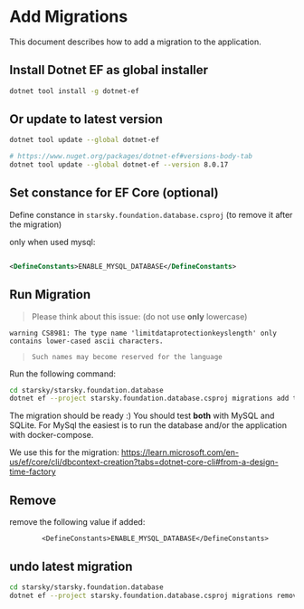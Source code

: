# Add Migrations

This document describes how to add a migration to the application.

## Install Dotnet EF as global installer

```bash
dotnet tool install -g dotnet-ef
```

## Or update to latest version

```bash
dotnet tool update --global dotnet-ef
```

```bash
# https://www.nuget.org/packages/dotnet-ef#versions-body-tab
dotnet tool update --global dotnet-ef --version 8.0.17
```

## Set constance for EF Core (optional)

Define constance in `starsky.foundation.database.csproj` (to remove it after the migration)

only when used mysql:

```xml

<DefineConstants>ENABLE_MYSQL_DATABASE</DefineConstants>
```

## Run Migration

> Please think about this issue: (do not use __only__ lowercase)
>
`warning CS8981: The type name 'limitdataprotectionkeyslength' only contains lower-cased ascii characters.`
> `Such names may become reserved for the language`

Run the following command:

```bash
cd starsky/starsky.foundation.database
dotnet ef --project starsky.foundation.database.csproj migrations add test
```

The migration should be ready :)
You should test **both** with MySQL and SQLite.
For MySql the easiest is to run the database and/or the application with docker-compose.

We use this for the migration:
https://learn.microsoft.com/en-us/ef/core/cli/dbcontext-creation?tabs=dotnet-core-cli#from-a-design-time-factory

## Remove

remove the following value if added:

```
        <DefineConstants>ENABLE_MYSQL_DATABASE</DefineConstants>
```

## undo latest migration

```bash
cd starsky/starsky.foundation.database
dotnet ef --project starsky.foundation.database.csproj migrations remove --force
```

